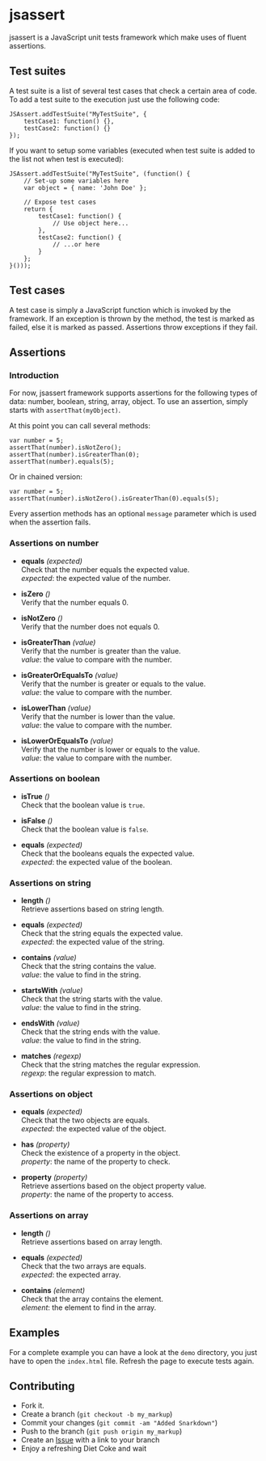 jsassert
========

jsassert is a JavaScript unit tests framework which make uses of fluent assertions.

Test suites
-----------

A test suite is a list of several test cases that check a certain area of code.
To add a test suite to the execution just use the following code:
```
JSAssert.addTestSuite("MyTestSuite", {
    testCase1: function() {},
    testCase2: function() {}
});
```

If you want to setup some variables (executed when test suite is added to the list not when test is executed):
```
JSAssert.addTestSuite("MyTestSuite", (function() {
    // Set-up some variables here
    var object = { name: 'John Doe' };

    // Expose test cases
    return {
        testCase1: function() {
			// Use object here...
		},
        testCase2: function() {
			// ...or here
		}
    };
}()));
```

Test cases
----------

A test case is simply a JavaScript function which is invoked by the framework. If an exception is thrown by the method, the test is marked
as failed, else it is marked as passed. Assertions throw exceptions if they fail.


Assertions
----------

### Introduction

For now, jsassert framework supports assertions for the following types of data: number, boolean, string, array, object.
To use an assertion, simply starts with `assertThat(myObject)`.

At this point you can call several methods:
```
var number = 5;
assertThat(number).isNotZero();
assertThat(number).isGreaterThan(0);
assertThat(number).equals(5);
```

Or in chained version:
```
var number = 5;
assertThat(number).isNotZero().isGreaterThan(0).equals(5);
```

Every assertion methods has an optional `message` parameter which is used when the assertion fails.

### Assertions on number

* **equals** _(expected)_<br>
    Check that the number equals the expected value.<br>
        *expected*: the expected value of the number.

* **isZero** _()_<br>
    Verify that the number equals 0.

* **isNotZero** _()_<br>
    Verify that the number does not equals 0.

* **isGreaterThan** _(value)_<br>
    Verify that the number is greater than the value.<br>
        *value*: the value to compare with the number.

* **isGreaterOrEqualsTo** _(value)_<br>
    Verify that the number is greater or equals to the value.<br>
        *value*: the value to compare with the number.

* **isLowerThan** _(value)_<br>
    Verify that the number is lower than the value.<br>
        *value*: the value to compare with the number.

* **isLowerOrEqualsTo** _(value)_<br>
    Verify that the number is lower or equals to the value.<br>
        *value*: the value to compare with the number.


### Assertions on boolean

* **isTrue** _()_<br>
    Check that the boolean value is `true`.

* **isFalse** _()_<br>
    Check that the boolean value is `false`.

* **equals** _(expected)_<br>
    Check that the booleans equals the expected value.<br>
        *expected*: the expected value of the boolean.

		
### Assertions on string

* **length** _()_<br>
    Retrieve assertions based on string length.

* **equals** _(expected)_<br>
    Check that the string equals the expected value.<br>
        *expected*: the expected value of the string.

* **contains** _(value)_<br>
    Check that the string contains the value.<br>
        *value*: the value to find in the string.

* **startsWith** _(value)_<br>
    Check that the string starts with the value.<br>
        *value*: the value to find in the string.

* **endsWith** _(value)_<br>
    Check that the string ends with the value.<br>
        *value*: the value to find in the string.

* **matches** _(regexp)_<br>
    Check that the string matches the regular expression.<br>
        *regexp*: the regular expression to match.


### Assertions on object

* **equals** _(expected)_<br>
    Check that the two objects are equals.<br>
        *expected*: the expected value of the object.

* **has** _(property)_<br>
    Check the existence of a property in the object.<br>
        *property*: the name of the property to check.

* **property** _(property)_<br>
    Retrieve assertions based on the object property value.<br>
        *property*: the name of the property to access.


### Assertions on array

* **length** _()_<br>
    Retrieve assertions based on array length.

* **equals** _(expected)_<br>
    Check that the two arrays are equals.<br>
        *expected*: the expected array.

* **contains** _(element)_<br>
    Check that the array contains the element.<br>
        *element*: the element to find in the array.


Examples
--------

For a complete example you can have a look at the `demo` directory, you just have to open the `index.html` file.
Refresh the page to execute tests again.


Contributing
------------

-   Fork it.
-   Create a branch (`git checkout -b my_markup`)
-   Commit your changes (`git commit -am "Added Snarkdown"`)
-   Push to the branch (`git push origin my_markup`)
-   Create an [Issue](https://github.com/mkhelif/jsassert/issues) with a link to your branch
-   Enjoy a refreshing Diet Coke and wait